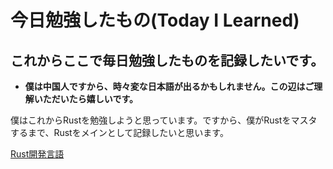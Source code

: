 # 今日勉強したもの(Today I Learned)

## これからここで毎日勉強したものを記録したいです。

- **僕は中国人ですから、時々変な日本語が出るかもしれません。この辺はご理解いただいたら嬉しいです。**

僕はこれからRustを勉強しようと思っています。ですから、僕がRustをマスタするまで、Rustをメインとして記録したいと思います。

[Rust開発言語](rust/)